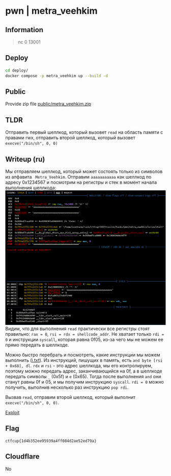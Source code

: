 # pwn | metra_veehkim

## Information

> nc 0 13001

## Deploy

```sh
cd deploy/
docker compose -p metra_veehkim up --build -d
```

## Public

Provide zip file [public/metra_veehkim.zip](./public/metra_veehkim.zip)

## TLDR

Отправить первый шеллкод, который вызовет `read` на область памяти с правами rwx, отправить второй шеллкод, который вызовет `execve("/bin/sh", 0, 0)`

## Writeup (ru)

Мы отправляем шеллкод, который может состоять только из символов из алфавита ` Metra_Veehkim`. Отправим `aaaaaaaaaaa` как шеллкод по адресу 0x1234567 и посмотрим на регистры и стек в момент начала выполнения шеллкода:
![gdb](solve/gdb.png)
Видим, что для выполнения `read` практически все регистры стоят правильно: `rax = 0`, `rsi = rdx = shellcode_addr`. Не хватает только `rdi = 0` и инструкции `syscall`, которая равна 0f05, из-за чего мы не можем ее прямо передать в шеллкоде.

Можно быстро перебрать и посмотреть, какие инструкции мы можем выполнить ([i.txt](./solve/i.txt)). Из инструкций, пишущих в память, есть `and byte [rsi + 0x68], dl`. `rdx` и `rsi` - это адрес шеллкода, мы его контролируем, поэтому можно передать адрес, заканчивающийся на 0f, а в шеллкоде передать символы `_` (0x5f) и `e` (0x65). Тогда после выполнения `and` они станут равны 0f и 05, и мы получим инструкцию `syscall`. `rdi = 0` можно получить, выполнив несколько раз инструкцию `pop rdi`.

Вызвав `read`, отправим второй шеллкод, который выполнит `execve("/bin/sh", 0, 0)`.

[Exploit](./solve/sploit.py)

## Flag

```
ctfcup{1d4b352ee95939a4ff084d2ae52ed79a}
```

## Cloudflare

No